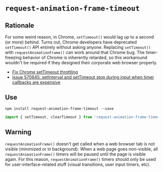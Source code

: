 # `request-animation-frame-timeout`

## Rationale

For some weird reason, in Chrome, `setTimeout()` would lag up to a second (or more) behind. Turns out, Chrome developers have deprecated `setTimeout()` API entirely without asking anyone. Replacing `setTimeout()` with `requestAnimationFrame()` can work around that Chrome bug. The timer-freezing behavior of Chrome is inherently retarded, so this workaround wouldn't be required if they designed their corporate web browser properly.

* [Fix Chrome setTimeout throttling](https://github.com/bvaughn/react-virtualized/issues/722)
* [Issue 570845: setInterval and setTimeout stop during input when timer callbacks are expensive](https://bugs.chromium.org/p/chromium/issues/detail?id=570845)

## Use

```
npm install request-animation-frame-timeout --save
```

```js
import { setTimeout, clearTimeout } from 'request-animation-frame-timeout'
```

## Warning

`requestAnimationFrame()` doesn't get called when a web browser tab is not visible (minimized or in background). When a web page goes non-visible, all `requestAnimationFrame()` timers will be paused until the page is visible again. For this reason, `requestAnimationFrame()` timers should only be used for user-interface-related stuff (visual transitions, user input timers, etc).